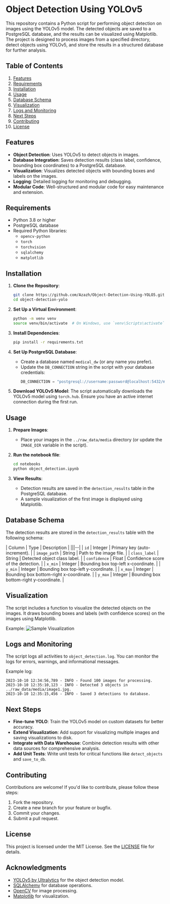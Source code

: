 # Object Detection Using YOLOv5

This repository contains a Python script for performing object detection on images using the YOLOv5 model. The detected objects are saved to a PostgreSQL database, and the results can be visualized using Matplotlib. The project is designed to process images from a specified directory, detect objects using YOLOv5, and store the results in a structured database for further analysis.



## Table of Contents
1. [Features](#features)
2. [Requirements](#requirements)
3. [Installation](#installation)
4. [Usage](#usage)
5. [Database Schema](#database-schema)
6. [Visualization](#visualization)
7. [Logs and Monitoring](#logs-and-monitoring)
8. [Next Steps](#next-steps)
9. [Contributing](#contributing)
10. [License](#license)



## Features
- **Object Detection**: Uses YOLOv5 to detect objects in images.
- **Database Integration**: Saves detection results (class label, confidence, bounding box coordinates) to a PostgreSQL database.
- **Visualization**: Visualizes detected objects with bounding boxes and labels on the images.
- **Logging**: Detailed logging for monitoring and debugging.
- **Modular Code**: Well-structured and modular code for easy maintenance and extension.



## Requirements
- Python 3.8 or higher
- PostgreSQL database
- Required Python libraries:
  - `opencv-python`
  - `torch`
  - `torchvision`
  - `sqlalchemy`
  - `matplotlib`



## Installation

1. **Clone the Repository**:
   ```bash
   git clone https://github.com/Azazh/Object-Detection-Using-YOLO5.git
   cd object-detection-yolo
   ```

2. **Set Up a Virtual Environment**:
   ```bash
   python -m venv venv
   source venv/bin/activate  # On Windows, use `venv\Scripts\activate`
   ```

3. **Install Dependencies**:
   ```bash
   pip install -r requirements.txt
   ```

4. **Set Up PostgreSQL Database**:
   - Create a database named `medical_dw` (or any name you prefer).
   - Update the `DB_CONNECTION` string in the script with your database credentials:
     ```python
     DB_CONNECTION = "postgresql://username:password@localhost:5432/medical_dw"
     ```

5. **Download YOLOv5 Model**:
   The script automatically downloads the YOLOv5 model using `torch.hub`. Ensure you have an active internet connection during the first run.



## Usage

1. **Prepare Images**:
   - Place your images in the `../raw_data/media` directory (or update the `IMAGE_DIR` variable in the script).

2. **Run the notebook file**:
   ```bash
   cd notebooks
   python object_detection.ipynb
   ```

3. **View Results**:
   - Detection results are saved in the `detection_results` table in the PostgreSQL database.
   - A sample visualization of the first image is displayed using Matplotlib.



## Database Schema

The detection results are stored in the `detection_results` table with the following schema:

| Column        | Type    | Description                          |
|||--|
| `id`          | Integer | Primary key (auto-increment).        |
| `image_path`  | String  | Path to the image file.              |
| `class_label` | String  | Detected object class label.         |
| `confidence`  | Float   | Confidence score of the detection.   |
| `x_min`       | Integer | Bounding box top-left x-coordinate.  |
| `y_min`       | Integer | Bounding box top-left y-coordinate.  |
| `x_max`       | Integer | Bounding box bottom-right x-coordinate. |
| `y_max`       | Integer | Bounding box bottom-right y-coordinate. |



## Visualization

The script includes a function to visualize the detected objects on the images. It draws bounding boxes and labels (with confidence scores) on the images using Matplotlib.

Example:
![Sample Visualization](sample_visualization.png)



## Logs and Monitoring

The script logs all activities to `object_detection.log`. You can monitor the logs for errors, warnings, and informational messages.

Example log:
```
2023-10-10 12:34:56,789 - INFO - Found 100 images for processing.
2023-10-10 12:35:10,123 - INFO - Detected 3 objects in ../raw_data/media/image1.jpg.
2023-10-10 12:35:15,456 - INFO - Saved 3 detections to database.
```



## Next Steps

- **Fine-tune YOLO**: Train the YOLOv5 model on custom datasets for better accuracy.
- **Extend Visualization**: Add support for visualizing multiple images and saving visualizations to disk.
- **Integrate with Data Warehouse**: Combine detection results with other data sources for comprehensive analysis.
- **Add Unit Tests**: Write unit tests for critical functions like `detect_objects` and `save_to_db`.



## Contributing

Contributions are welcome! If you'd like to contribute, please follow these steps:
1. Fork the repository.
2. Create a new branch for your feature or bugfix.
3. Commit your changes.
4. Submit a pull request.



## License

This project is licensed under the MIT License. See the [LICENSE](LICENSE) file for details.



## Acknowledgments
- [YOLOv5 by Ultralytics](https://github.com/ultralytics/yolov5) for the object detection model.
- [SQLAlchemy](https://www.sqlalchemy.org/) for database operations.
- [OpenCV](https://opencv.org/) for image processing.
- [Matplotlib](https://matplotlib.org/) for visualization.



